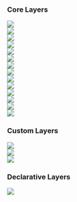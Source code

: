 ### Core Layers

<div>
  <div class="thumb">
    <div class="bg-black" data-title="Meteorites Landings" data-name="IconLayer">
      <a href="#/examples/core-layers/icon-layer">
        <img src="images/demo-thumb-icon.jpg" />
      </a>
    </div>
  </div>
  <div class="thumb">
    <div class="bg-black" data-title="Flights at Heathrow" data-name="LineLayer">
      <a href="#/examples/core-layers/line-layer">
        <img src="images/demo-thumb-line.jpg" />
      </a>
      </div>
  </div>
  <div class="thumb">
    <div class="bg-black" data-title="Road Safety in UK" data-name="HexagonLayer">
      <a href="#/examples/core-layers/hexagon-layer">
        <img src="images/demo-thumb-hexagon.jpg" />
      </a>
      </div>
  </div>
  <div class="thumb">
    <div data-title="Vancouver Property Value" data-name="GeoJsonLayer">
      <a href="#/examples/core-layers/geojson-layer-polygons">
        <img src="images/demo-thumb-geojson.jpg" />
      </a>
    </div>
  </div>
  <div class="thumb">
    <div class="bg-black" data-title="Uber Pickup Locations" data-name="ScreenGridLayer">
      <a href="#/examples/core-layers/screen-grid-layer">
        <img src="images/demo-thumb-screengrid.jpg" />
      </a>
    </div>
  </div>
  <div class="thumb">
    <div data-title="US County-to-County Migration" data-name="ArcLayer">
      <a href="#/examples/core-layers/arc-layer">
        <img src="images/demo-thumb-arc.jpg" />
      </a>
    </div>
  </div>
  <div class="thumb">
    <div data-title="Every Person in NYC" data-name="ScatterplotLayer">
      <a href="#/examples/core-layers/scatterplot-layer">
        <img src="images/demo-thumb-scatterplot.jpg" />
      </a>
    </div>
  </div>
  <div class="thumb">
    <div data-title="3D Indoor Scan" data-name="PointCloudLayer">
      <a href="#/examples/core-layers/point-cloud-layer">
        <img src="images/demo-thumb-point-cloud.jpg" />
      </a>
    </div>
  </div>
  <div class="thumb">
    <div class="bg-black" data-title="Twitter Tag Cloud" data-name="TextLayer">
      <a href="#/examples/core-layers/text-layer">
        <img src="images/demo-thumb-text.jpg" />
      </a>
    </div>
  </div>
  <div class="thumb">
    <div class="bg-black" data-title="Highway Safety in US" data-name="GeoJsonLayer">
      <a href="#/examples/core-layers/geojson-layer-paths">
        <img src="images/demo-thumb-highway.jpg" />
      </a>
    </div>
  </div>
    <div class="thumb">
      <div class="bg-black" data-title="Raster Map Tiles" data-name="TileLayer">
        <a href="#/examples/core-layers/tile-layer">
          <img src="images/demo-thumb-tile.jpg" />
        </a>
      </div>
    </div>
    <div class="thumb">
      <div class="bg-black" data-title="Taxi Trips in NYC" data-name="TripsLayer">
        <a href="#/examples/core-layers/trips-layer">
          <img src="images/demo-thumb-trip.jpg" />
        </a>
      </div>
    </div>
    <div class="thumb">
      <div class="bg-black" data-title="Uber Pickup Locations" data-name="HeatmapLayer">
        <a href="#/examples/core-layers/heatmap-layer">
          <img src="images/demo-thumb-heatmap.jpg" />
        </a>
      </div>
    </div>
    <div class="thumb">
      <div class="bg-black" data-title="Melbourne Point Cloud" data-name="Tile3DLayer">
        <a href="#/examples/core-layers/tile-3d-layer">
          <img src="images/demo-thumb-3d-tiles.jpg" />
        </a>
      </div>
    </div>
</div>

### Custom Layers

<div>
  <div class="thumb">
    <div data-title="US County-to-County Migration" data-name="BrushingExtension">
      <a href="#/examples/custom-layers/brushing-layer">
        <img src="images/demo-thumb-brushing.jpg" />
      </a>
    </div>
  </div>
  <div class="thumb">
    <div data-title="40 Years of Earthquakes" data-name="DataFilterExtension">
      <a href="#/examples/custom-layers/data-filter">
        <img src="images/demo-thumb-data-filter.jpg" />
      </a>
    </div>
  </div>
  <div class="thumb">
    <div data-title="3D Surface Explorer" data-name="PlotLayer">
      <a href="#/examples/custom-layers/3d-surface-explorer">
        <img src="images/demo-thumb-plot.jpg" />
      </a>
      </div>
  </div>
</div>

### Declarative Layers

<div>
  <div class="thumb">
    <div data-title="Playground" data-name="@deck.gl/json">
      <a href="https://deck.gl/json">
        <img src="images/demo-thumb-playground.jpg" />
      </a>
    </div>
  </div>
</div>

